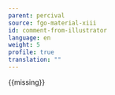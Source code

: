 ```yaml
---
parent: percival
source: fgo-material-xiii
id: comment-from-illustrator
language: en
weight: 5
profile: true
translation: ""
---
```


{{missing}}
